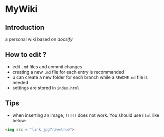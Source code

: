 # MyWiki
## Introduction
a personal wiki based on *docsify*

## How to edit ?
+ edit `.md` files and commit changes
+ creating a new `.md` file for each entry is recommanded
+ u can create a new folder for each branch while a `README.md` file is needed
+ settings are stored in `index.html`

## Tips
+ when inserting an image, `![]()` does not work. You should use `html` like below:  
```html
<img src = "link.jpg?raw=true">
```
